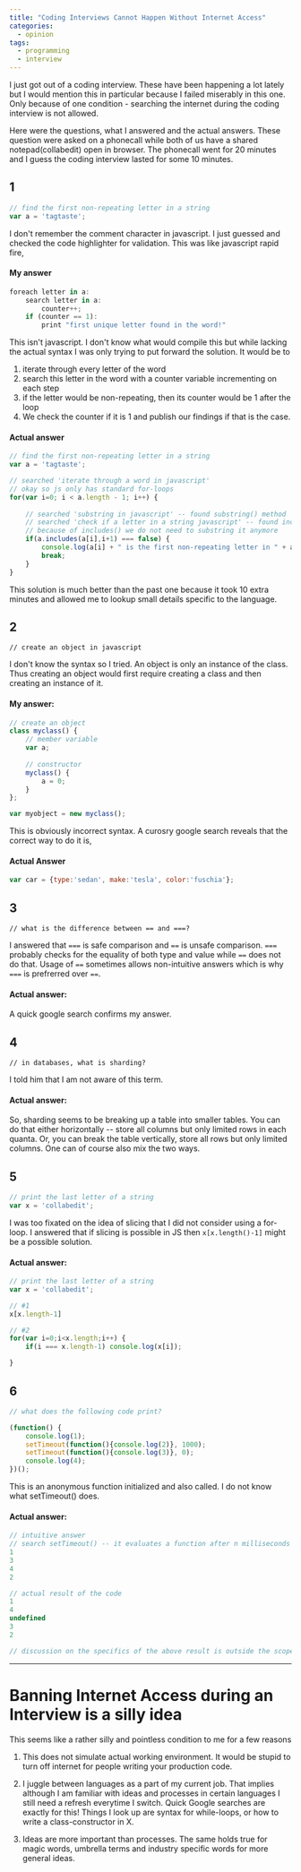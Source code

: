 ```yaml
---
title: "Coding Interviews Cannot Happen Without Internet Access"
categories:
  - opinion
tags:
  - programming
  - interview
---
```


I just got out of a coding interview. These have been happening a lot lately but I would mention this in particular because I failed miserably in this one. Only because of one condition - searching the internet during the coding interview is not allowed.

Here were the questions, what I answered and the actual answers. These question were asked on a phonecall while both of us have a shared notepad(collabedit) open in browser. The phonecall went for 20 minutes and I guess the coding interview lasted for some 10 minutes.

## 1
```js
// find the first non-repeating letter in a string
var a = 'tagtaste';
```

I don't remember the comment character in javascript. I just guessed and checked the code highlighter for validation. This was like javascript rapid fire,

#### My answer
```js
foreach letter in a:
    search letter in a:
        counter++;
    if (counter == 1):
        print "first unique letter found in the word!"
```

This isn't javascript. I don't know what would compile this but while lacking the actual syntax I was only trying to put forward the solution. It would be to
1. iterate through every letter of the word
2. search this letter in the word with a counter variable incrementing on each step   
3. if the letter would be non-repeating, then its counter would be 1 after the loop   
4. We check the counter if it is 1 and publish our findings if that is the case.   

#### Actual answer
```js
// find the first non-repeating letter in a string
var a = 'tagtaste';

// searched 'iterate through a word in javascript'
// okay so js only has standard for-loops
for(var i=0; i < a.length - 1; i++) {
	
	// searched 'substring in javascript' -- found substring() method
	// searched 'check if a letter in a string javascript' -- found includes() method
	// because of includes() we do not need to substring it anymore
	if(a.includes(a[i],i+1) === false) {
		console.log(a[i] + " is the first non-repeating letter in " + a);
		break;
	}	
}
```

This solution is much better than the past one because it took 10 extra minutes and allowed me to lookup small details specific to the language.


## 2
```
// create an object in javascript
```

I don't know the syntax so I tried. An object is only an instance of the class. Thus creating an object would first require creating a class and then creating an instance of it.

#### My answer:
```js
// create an object        
class myclass() {
    // member variable
    var a;
    
    // constructor
    myclass() {
        a = 0;
    }
};

var myobject = new myclass();
```

This is obviously incorrect syntax. A curosry google search reveals that the correct way to do it is,

#### Actual Answer
```js
var car = {type:'sedan', make:'tesla', color:'fuschia'};
``` 

## 3
```
// what is the difference between == and ===?
```

I answered that `===` is safe comparison and `==` is unsafe comparison. `===` probably checks for the equality of both type and value while `==` does not do that. Usage of `==` sometimes allows non-intuitive answers which is why `===` is prefrerred over `==`.

#### Actual answer:
A quick google search confirms my answer.

## 4
```
// in databases, what is sharding?
```

I told him that I am not aware of this term.

#### Actual answer:
So, sharding seems to be breaking up a table into smaller tables. You can do that either horizontally -- store all columns but only limited rows in each quanta. Or, you can break the table vertically, store all rows but only limited columns. One can of course also mix the two ways.

## 5
```js
// print the last letter of a string
var x = 'collabedit';
```

I was too fixated on the idea of slicing that I did not consider using a for-loop. I answered that if slicing is possible in JS then `x[x.length()-1]` might be a possible solution.

#### Actual answer:
```js
// print the last letter of a string
var x = 'collabedit';

// #1
x[x.length-1]

// #2
for(var i=0;i<x.length;i++) {
	if(i === x.length-1) console.log(x[i]);

}
```

## 6
```js
// what does the following code print?

(function() {
    console.log(1); 
    setTimeout(function(){console.log(2)}, 1000); 
    setTimeout(function(){console.log(3)}, 0); 
    console.log(4);
})();
```

This is an anonymous function initialized and also called. I do not know what setTimeout() does.

#### Actual answer:
```js
// intuitive answer
// search setTimeout() -- it evaluates a function after n milliseconds
1
3
4
2

// actual result of the code
1 
4 
undefined
3 
2

// discussion on the specifics of the above result is outside the scope of current discussion
```

---
# Banning Internet Access during an Interview is a silly idea
This seems like a rather silly and pointless condition to me for a few reasons

1. This does not simulate actual working environment. It would be stupid to turn off internet for people writing your production code.

2. I juggle between languages as a part of my current job. That implies although I am familiar with ideas and processes in certain languages I still need a refresh everytime I switch. Quick Google searches are exactly for this! Things I look up are syntax for while-loops, or how to write a class-constructor in X.

3. Ideas are more important than processes. The same holds true for magic words, umbrella terms and industry specific words for more general ideas.